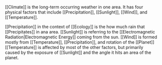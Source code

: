 [[Climate]] is the long-term occurring weather in one area. It has four physical factors that include [[Precipitation]], [[Sunlight]], [[Wind]], and [[Temperature]].

[[Precipitation]] in the context of [[Ecology]] is the how much rain that [[Precipitates]] in ana area.
[[Sunlight]] is referring to the [[Electromagnetic Radiation|Electromagnetic Energy]] coming from the sun.
[[Wind]] is formed mostly from [[Temperature]], [[Precipitation]], and rotation of the [[Planet]]
[[Temperature]] is affected by most of the other factors, but primarily caused by the exposure of [[Sunlight]] and the angle it hits an area of the planet.

